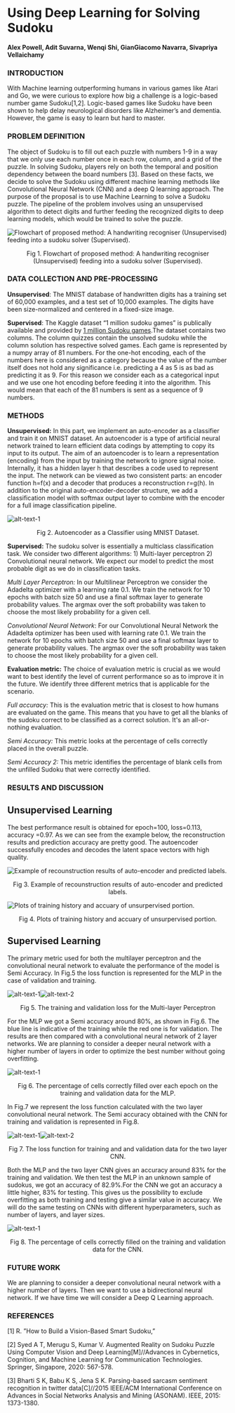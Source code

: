 # Using Deep Learning for Solving Sudoku

**Alex Powell, Adit Suvarna, Wenqi Shi, GianGiacomo Navarra, Sivapriya Vellaichamy**

### INTRODUCTION

With Machine learning outperforming humans in various games like Atari and Go, we were curious to explore how big a challenge is a logic-based number game Sudoku[1,2]. Logic-based games like Sudoku have been shown to help delay neurological disorders like Alzheimer’s and dementia. However, the game is easy to learn but hard to master.

### PROBLEM DEFINITION

The object of Sudoku is to fill out each puzzle with numbers 1-9 in a way that we only use each number once in each row, column, and a grid of the puzzle. In solving Sudoku, players rely on both the temporal and position dependency between the board numbers [3]. Based on these facts, we decide to solve the Sudoku using different machine learning methods like Convolutional Neural Network (CNN) and a deep Q learning approach. The purpose of the proposal is to use Machine Learning to solve a Sudoku puzzle. The pipeline of the problem involves using an unsupervised algorithm to detect digits and further feeding the recognized digits to deep learning models, which would be trained to solve the puzzle.

![](fig_overview.PNG "Flowchart of proposed method: A handwriting recogniser (Unsupervised) feeding into a sudoku solver (Supervised).")
<center>
    Fig 1. Flowchart of proposed method: A handwriting recogniser (Unsupervised) feeding into a sudoku solver (Supervised).
</center>

### DATA COLLECTION AND PRE-PROCESSING

**Unsupervised**: The MNIST database of handwritten digits has a training set of 60,000 examples, and a test set of 10,000 examples. The digits have been size-normalized and centered in a fixed-size image.

**Supervised**: The Kaggle dataset “1 million sudoku games” is publically  available and provided by [1 million Sudoku games](https://www.kaggle.com/bryanpark/sudoku).The dataset contains two columns. The column quizzes contain the unsolved sudoku while the column solution has respective solved games. Each game is represented by a numpy array of 81 numbers. For the one-hot encoding, each of the numbers here is considered as a category because the value of the number itself does not hold any significance i.e. predicting a 4 as 5 is as bad as predicting it as 9. For this reason we consider each as a categorical input and we use one hot encoding before feeding it into the algorithm. This would mean that each of the 81 numbers is sent as a sequence of 9 numbers. 


### METHODS

**Unsupervised:** In this part, we implement an auto-encoder as a classifier and train it on MNIST dataset. An autoencoder is a type of artificial neural network trained to learn efficient data codings by attempting to copy its input to its output. The aim of an autoencoder is to learn a representation (encoding) from the input by training the network to ignore signal noise. Internally, it has a hidden layer h that describes a code used to represent the input. The network can be viewed as two consistent parts: an encoder function h=f(x) and a decoder that produces a reconstruction r=g(h). In addition to the original auto-encoder-decoder structure, we add a classification model with softmax output layer to combine with the encoder for a full image classification pipeline.

![alt-text-1](fig_us_1.png "Autoencoder as a Classifier using MNIST Dataset.")
<center>
    Fig 2. Autoencoder as a Classifier using MNIST Dataset.
</center>

**Supervised:** The sudoku solver is essentially a multiclass classification task. We consider two different algorithms: 1) Multi-layer perceptron 2) Convolutional neural network. We expect our model to predict the most probable digit as we do in classification tasks. 

*Multi Layer Perceptron:* In our Multilinear Perceptron we consider the Adadelta optimizer with a learning rate 0.1. We train the network for 10 epochs  with batch size 50 and  use a final softmax layer to generate probability values. The argmax over the soft probability was taken to choose the most likely probability for a given cell. 

*Convolutional Neural Network*: For our Convolutional Neural Network the Adadelta optimizer has been used with learning rate 0.1. We train the network for 10 epochs  with batch size 50 and  use a final softmax layer to generate probability values. The argmax over the soft probability was taken to choose the most likely probability for a given cell. 

**Evaluation metric:**
The choice of evaluation metric is crucial as we would want to best identify the level of current performance so as to improve it in the future. We identify three different metrics that is applicable for the scenario.

_Full accuracy:_ This is the evaluation metric that is closest to how humans are evaluated on the game. This means that you have to get all the blanks of the sudoku correct to be classified as a correct solution. It's an all-or-nothing evaluation. 

_Semi Accuracy:_ This metric looks at the percentage of cells correctly placed in the overall puzzle.

_Semi Accuracy 2:_ This metric identifies the percentage of blank cells from the unfilled Sudoku that were correctly identified.



### RESULTS AND DISCUSSION

## Unsupervised Learning 
The best performance result is obtained for epoch=100, loss=0.113, accuracy =0.97. As we can see from the example below, the reconstruction results and prediction accuracy are pretty good. The autoencoder successfully encodes and decodes the latent space vectors with high quality. 

![](fig_us_2.png "Example of recounstruction results of auto-encoder and predicted labels.")
<center>
    Fig 3. Example of recounstruction results of auto-encoder and predicted labels.
</center>


![](fig_us_3.png "Plots of training history and accuary of unsurpervised portion.")
<center>
    Fig 4. Plots of training history and accuary of unsurpervised portion.
</center>

## Supervised Learning
The primary metric used for both the multilayer perceptron and the convolutional neural network to evaluate the performance of the model is Semi Accuracy. In Fig.5 the loss function is represented for the MLP in the case of validation and training. 

![alt-text-1](fig_s_1_1.png "The training loss for the Multi-layer Perceptron.")![alt-text-2](fig_s_1_2.PNG "The validation loss for the Multi-layer Perceptron.")
<center>
    Fig 5. The training and validation loss for the Multi-layer Perceptron
</center>

For the MLP we got a Semi accuracy around 80%, as shown in Fig.6. The blue line is indicative of the training while the red one is for validation. The results are then compared with a convolutional neural network  of 2 layer networks. We are planning to consider a deeper neural network with a higher number of layers  in order to optimize the best number without going overfitting.

![alt-text-1](fig_s_2.PNG)
<center>
    Fig 6. The percentage of cells correctly filled over each epoch on the training and validation data for the MLP.
</center>

In Fig.7 we represent the loss function calculated with the two layer convolutional neural network.  The Semi accuracy obtained with the CNN for training and validation is represented in Fig.8.

![alt-text-1](fig_s_3_1.PNG )![alt-text-2](fig_s_3_2.PNG)
<center>
    Fig 7. The loss function for training and and validation data for the two layer CNN.
</center>

Both the MLP and the two layer CNN  gives an accuracy around 83%  for the training and validation.  We then test the MLP in an unknown sample of sudokus, we got an accuracy of 82.9%.For the CNN we got an accuracy a little higher, 83% for testing. This gives us the possibility to exclude overfitting as both training and testing give a similar value in accuracy. We will do the same testing on CNNs with different hyperparameters, such as number of layers, and layer sizes.

![alt-text-1](fig_s_4.PNG)
<center>
    Fig 8. The percentage of cells correctly filled on the training and validation data for the CNN.
</center>

### FUTURE WORK
We are planning to consider a deeper convolutional neural network with a higher number of layers. Then we want to use a bidirectional neural network. If we have time we will consider a Deep Q Learning approach.

### REFERENCES
[1] R. ”How to Build a Vision-Based Smart Sudoku,”

[2] Syed A T, Merugu S, Kumar V. Augmented Reality on Sudoku Puzzle Using Computer Vision and Deep Learning[M]//Advances in Cybernetics, Cognition, and Machine Learning for Communication Technologies. Springer, Singapore, 2020: 567-578.

[3] Bharti S K, Babu K S, Jena S K. Parsing-based sarcasm sentiment recognition in twitter data[C]//2015 IEEE/ACM International Conference on Advances in Social Networks Analysis and Mining (ASONAM). IEEE, 2015: 1373-1380.
